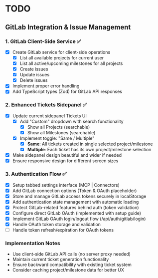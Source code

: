 # TODO

## GitLab Integration & Issue Management

### 1. GitLab Client-Side Service ✅

- [X] Create GitLab service for client-side operations
  - [X] List all available projects for current user
  - [X] List all active/upcoming milestones for all projects
  - [X] Create issues
  - [X] Update issues
  - [X] Delete issues
- [X] Implement proper error handling
- [X] Add TypeScript types (Zod) for GitLab API responses

### 2. Enhanced Tickets Sidepanel ✅

- [X] Update current sidepanel Tickets UI
  - [X] Add "Custom" dropdown with search functionality
    - [X] Show all Projects (searchable)
    - [X] Show all Milestones (searchable)
  - [X] Implement toggle: "Same / Multiple"
    - [X] **Same**: All tickets created in single selected project/milestone
    - [X] **Multiple**: Each ticket has its own project/milestone selection
- [X] Make sidepanel design beautiful and wider if needed
- [X] Ensure responsive design for different screen sizes

### 3. Authentication Flow ✅

- [X] Setup tabbed settings interface (MCP | Connectors)
- [X] Add GitLab connection options (Token & OAuth placeholder)
- [X] Store and manage GitLab access tokens securely in localStorage
- [X] Add authentication state management with automatic loading
- [X] Protect GitLab-related features behind auth (token validation)
- [X] Configure direct GitLab OAuth (implemented with setup guide)
- [X] Implement GitLab OAuth login/logout flow (/api/auth/gitlab/login)
- [X] Handle OAuth token storage and validation
- [ ] Handle token refresh/expiration for OAuth tokens

### Implementation Notes

- Use client-side GitLab API calls (no server proxy needed)
- Maintain current ticket generation functionality
- Ensure backward compatibility with existing ticket system
- Consider caching project/milestone data for better UX
